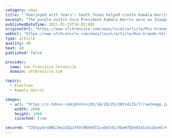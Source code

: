 ```yaml
---
category: news
title: "'Overjoyed with tears': South Texan helped create Kamala Harris' Inauguration outfit"
excerpt: "The purple outfit Vice President Kamala Harris wore on Inauguration Day had a South Texas connection. Arturo Castaneda Contreras, a Rio Grande Valley native, helped make the pattern and sewed the top coat Harris wore Wednesday for the historic day."
publishedDateTime: 2021-01-22T16:02:00Z
originalUrl: "https://www.sfchronicle.com/news/local/article/Rio-Grande-Valley-native-helped-create-Vice-15889911.php"
webUrl: "https://www.sfchronicle.com/news/local/article/Rio-Grande-Valley-native-helped-create-Vice-15889911.php"
type: article
quality: 48
heat: 48
published: false

provider:
  name: San Francisco Chronicle
  domain: sfchronicle.com

topics:
  - Election
  - Kamala Harris

images:
  - url: "https://s.hdnux.com/photos/01/16/20/25/20514135/7/rawImage.jpg"
    width: 2048
    height: 1366
    isCached: true

secured: "T2Utpy8roQW1JewjUZgzfkVcMA9d4T1coQnC4G/XbwH7QGnAS4IzGiGbv6C+NYr+DYgExxAGtK5evDUqZzBJFHsFRiAKC3IRd8zAfwOFsuy0ZEqlMAolroNg5dUM3gKQdQjihlxbO9YtXN2A3LmbgygX7d6Li/s6OxP1QKLREH9mw+Nx9E8yfWYVfwqEiHLwArgsowLwDb9pQNuIshCJ/9ajtI97bfcafPnMg1TlIzNiRA2SEM0Iou+oxpqhgSGtWTUVc24+CrC7fdgb1nLUNZhdDWp5Ce4vL4XldzJ1j/froKS85I4yprb13zRiyF3MyOjxcWsNCu/upuG4w42nirgHIlwtH8XAYnhaNWbjKuI=;EiWUdXSE8/0Pmd/uBwwm1g=="
---
```


